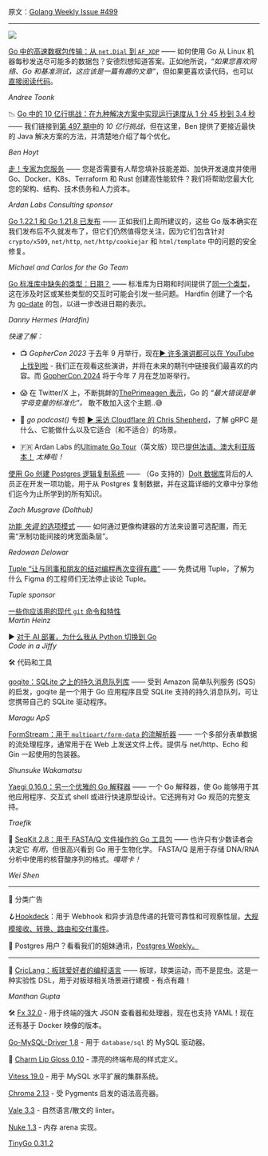原文：[Golang Weekly Issue #499](https://golangweekly.com/issues/499)

---


[![](https://res.cloudinary.com/cpress/image/upload/w_1280,e_sharpen:60,q_auto/sltmrgyefepscrneeqlh.jpg)](https://golangweekly.com/link/152383/web)  

[Go 中的高速数据包传输：从 `net.Dial` 到 `AF_XDP`](https://golangweekly.com/link/152383/web "toonk.io") —— 如何使用 Go 从 Linux 机器每秒发送尽可能多的数据包？安德烈想知道答案。正如他所说，_“如果您喜欢网络、Go 和基准测试，这应该是一篇有趣的文章”_，但如果更喜欢读代码，也可以[直接阅读代码](https://golangweekly.com/link/152384/web)。

_Andree Toonk_ 


📉 [Go 中的 10 亿行挑战：在九种解决方案中实现运行速度从 1 分 45 秒到 3.4 秒](https://golangweekly.com/link/152385/web "benhoyt.com") —— 我们链接到[第 497 期中](https://golangweekly.com/link/152386/web)的 _10 亿行挑战_，但在这里，Ben 提供了更接近最快的 Java 解决方案的方法，并清楚地介绍了每个优化。

_Ben Hoyt_ 


[走！专家为您服务](https://golangweekly.com/link/152382/web "www.ardanlabs.com") —— 您是否需要有人帮您填补技能差距、加快开发速度并使用 Go、Docker、K8s、Terraform 和 Rust 创建高性能软件？我们将帮助您最大化您的架构、结构、技术债务和人力资本。

_Ardan Labs Consulting sponsor_


[Go 1.22.1 和 Go 1.21.8 已发布](https://golangweekly.com/link/152387/web "groups.google.com") —— 正如我们上周所建议的，这些 Go 版本确实在我们发布后不久就发布了，但它们仍然值得您关注，因为它们包含针对`crypto/x509`, `net/http`, `net/http/cookiejar` 和 `html/template` 中的问题的安全修复。

_Michael and Carlos for the Go Team_ 


[Go 标准库中缺失的类型：日期？](https://golangweekly.com/link/152388/web "engineering.hardfin.com") —— 标准库为日期和时间提供了[同一个类型](https://golangweekly.com/link/152389/web)，这在涉及时区或某些类型的交互时可能会引发一些问题。 Hardfin 创建了一个名为 [go-date](https://golangweekly.com/link/152390/web) 的包，以进一步改进日期的表示。 

_Danny Hermes (Hardfin)_ 


_快速了解：_

  * 📺 _GopherCon 2023_ 于去年 9 月举行，现在[▶️ 许多演讲都可以在 YouTube 上找到啦](https://golangweekly.com/link/152392/web) - 我们正在观看这些演讲，并将在未来的期刊中链接我们最喜欢的内容。而 [GopherCon 2024](https://golangweekly.com/link/152393/web) 将于今年 7 月在芝加哥举行。

  * 😱 在 Twitter/X 上，不断挑衅的[ThePrimeagen 表示](https://golangweekly.com/link/152394/web)，Go 的 _“最大错误是单字母变量的标准化”。_ 敢不敢加入这个主题..😅

  * 🎤 _go podcast()_ 专题 [▶️ 采访 Cloudflare 的 Chris Shepherd](https://golangweekly.com/link/152391/web)，了解 gRPC 是什么、它能做什么以及它适合（和不适合）的场景。

  * 🇫🇷 Ardan Labs 的[Ultimate Go Tour](https://golangweekly.com/link/152395/web)（英文版）现已[提供法语、澳大利亚版本！](https://golangweekly.com/link/152396/web) _太棒啦！_


[使用 Go 创建 Postgres 逻辑复制系统](https://golangweekly.com/link/152397/web "www.dolthub.com") —— （Go 支持的）[Dolt 数据库](https://golangweekly.com/link/152398/web)背后的人员正在开发一项功能，用于从 Postgres 复制数据，并在这篇详细的文章中分享他们迄今为止所学到的所有知识。

_Zach Musgrave (Dolthub)_ 


[功能 _失调_ 的选项模式](https://golangweekly.com/link/152399/web "rednafi.com") —— 如何通过更像构建器的方法来设置可选配置，而无需“烹制功能间接的烤宽面条层”。

_Redowan Delowar_ 


[Tuple “让与同事和朋友的结对编程再次变得有趣”](https://golangweekly.com/link/152400/web) —— 免费试用 Tuple，了解为什么 Figma 的工程师们无法停止谈论 Tuple。

_Tuple sponsor_


[一些你应该用的现代 `git` 命令和特性](https://golangweekly.com/link/152401/web)   
_Martin Heinz_  

▶ [对于 AI 部署，为什么我从 Python 切换到 Go](https://golangweekly.com/link/152402/web)   
_Code in a Jiffy_  


🛠 代码和工具  
  
[goqite：SQLite 之上的持久消息队列库](https://golangweekly.com/link/152403/web "www.goqite.com") ——  受到 Amazon 简单队列服务 (SQS) 的启发，goqite 是一个用于 Go 应用程序且受 SQLite 支持的持久消息队列，可让您携带自己的 SQLite 驱动程序。

_Maragu ApS_ 


[FormStream：用于 `multipart/form-data` 的流解析器](https://golangweekly.com/link/152404/web "github.com") —— 一个多部分表单数据的流处理程序，通常用于在 Web 上发送文件上传。提供与 net/http、Echo 和 Gin 一起使用的包装器。

_Shunsuke Wakamatsu_ 


[Yaegi 0.16.0：另一个优雅的 Go 解释器](https://golangweekly.com/link/152405/web "github.com") —— 一个 Go 解释器，使 Go 能够用于其他应用程序、交互式 shell 或进行快速原型设计。它还拥有对 Go 规范的完整支持。

_Traefik_ 


🧬 [SeqKit 2.8：用于 FASTA/Q 文件操作的 Go 工具包](https://golangweekly.com/link/152406/web "github.com") —— 也许只有少数读者会决定它 _有用_，但很高兴看到 Go 用于生物化学。 FASTA/Q 是用于存储 DNA/RNA 分析中使用的核苷酸序列的格式。_嘎塔卡！_

_Wei Shen_ 

 
---  

📰 分类广告

🪝[Hookdeck](https://golangweekly.com/link/152407/web)：用于 Webhook 和异步消息传递的托管可靠性和可观察性层。[大规模接收、转换、路由和交付事件](https://golangweekly.com/link/152407/web)。

🐘 Postgres 用户？看看我们的姐妹通讯，[Postgres Weekly。](https://golangweekly.com/link/152408/web)

---

🏏 [CricLang：板球爱好者的编程语言](https://golangweekly.com/link/152409/web "github.com") —— 板球，球类运动，而不是昆虫。这是一种实验性 DSL，用于对板球相关场景进行建模 - 有点有趣！

_Manthan Gupta_ 


🛠 [Fx 32.0](https://golangweekly.com/link/152410/web) - 用于终端的强大 JSON 查看器和处理器，现在也支持 YAML！现在还有基于 Docker 映像的版本。

[Go-MySQL-Driver 1.8](https://golangweekly.com/link/152411/web) - 用于 `database/sql` 的 MySQL 驱动器。

👄 [Charm Lip Gloss 0.10](https://golangweekly.com/link/152412/web) - 漂亮的终端布局的样式定义。

[Vitess 19.0](https://golangweekly.com/link/152413/web) - 用于 MySQL 水平扩展的集群系统。

[Chroma 2.13](https://golangweekly.com/link/152414/web) - 受 Pygments 启发的语法高亮器。

[Vale 3.3](https://golangweekly.com/link/152415/web) - 自然语言/散文的 linter。

[Nuke 1.3](https://golangweekly.com/link/152416/web) - 内存 arena 实现。

[TinyGo 0.31.2](https://golangweekly.com/link/152417/web)
